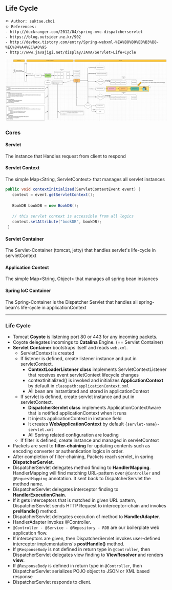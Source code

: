 ## Life Cycle

```
ㅁ Author: suktae.choi
ㅁ References:
- http://duckranger.com/2012/04/spring-mvc-dispatcherservlet
- https://blog.outsider.ne.kr/902
- http://devbox.tistory.com/entry/Spring-webxml-%EA%B8%B0%EB%B3%B8-%EC%84%A4%EC%A0%95
- http://www.javajigi.net/display/JAVA/Servlet+Life+Cycle
```

<img src="images/Screen%20Shot%202017-06-17%20at%2017.19.48.png">

### Cores
#### Servlet
The instance that Handles request from client to respond

#### Servlet Context
The simple Map<String, ServletContext> that manages all servlet instances

```java
public void contextInitialized(ServletContextEvent event) {
   context = event.getServletContext();

   BookDB bookDB = new BookDB();

   // this servlet context is accessible from all logics
   context.setAttribute("bookDB", bookDB);
 }
```

#### Servlet Container
The Servlet-Container (tomcat, jetty) that handles servlet's life-cycle in servletContext

#### Application Context
The simple Map<String, Object> that manages all spring bean instances

#### Spring IoC Container
The Spring-Container is the Dispatcher Servlet that handles all spring-bean's life-cycle in applicationContext

***

### Life Cycle
- Tomcat **Coyote** is listening port 80 or 443 for any incoming packets.
- Coyote delegates incomings to **Catalina** Engine. (== Servlet Container)
- **Servlet Container** bootstraps itself and reads `web.xml`.
  - ServletContext is created
  - If listener is defined, create listener instance and put in servletContext.
    - **ContextLoaderListener class** implements ServletContextListener that receives event servletContext lifecycle changes
    - contextInitialized() is invoked and initializes **ApplicationContext** by default in `classpath:applicationContext.xml`
    - All bean are instantiated and stored in applicationContext
  - If servlet is defined, create servlet instance and put in servletContext.
    - **DispatcherServlet class** implements ApplicationContextAware that is notified applicationContext when it runs
    - It injects applicationContext in instance field
    - It creates **WebApplicationContext** by default `{servlet-name}-servlet.xml`
    - All Spring related configuration are loading
  - If filter is defined, create instance and managed in servletContext
- Packets are sent to **filter-chaining** for updating contents such as encoding converter or authentication logics in order.
- After completion of filter-chaining, Packets reach servlet, in spring **DispatcherServlet**.
- DispatcherServlet delegates method finding to **HandlerMapping**. HandlerMapping will find matching URL-pattern over `@Controller` and `@RequestMapping` annotation. It sent back to DispatcherServlet the method name.
- DispatcherServlet delegates interceptor finding to **HandlerExecutionChain**.
- If it gets interceptors that is matched in given URL pattern, DispatcherServlet sends HTTP Request to interceptor-chain and invokes **preHandle()** method.
- DispatcherServlet delegates execution of method to **HandlerAdapter**.
- HandlerAdapter invokes @Controller.
- `@Controller - @Service - @Repository - RDB` are our boilerplate web application flow.
- If interceptors are given, then DispatcherServlet invokes user-defined interceptor implementations's **postHandle()** method.
- If `@ResponseBody` is not defined in return type in `@Controller`, then DispatcherServlet delegates view finding to **ViewResolver** and renders **view**.
- If `@ResponseBody` is defined in return type in `@Controller`, then DispatcherServlet serializes POJO object to JSON or XML based response
- DispatcherServlet responds to client.
